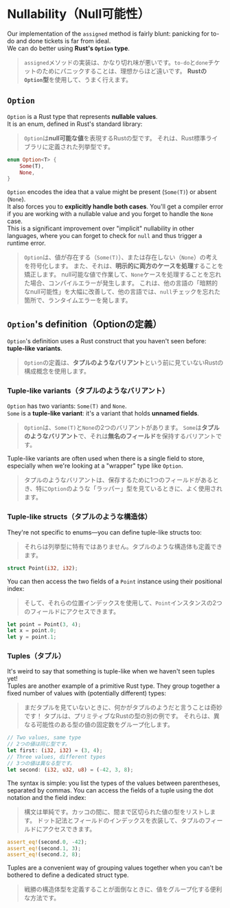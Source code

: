 # Nullability（Null可能性）

Our implementation of the `assigned` method is fairly blunt: panicking for to-do and done tickets is far from ideal.\
We can do better using **Rust's `Option` type**.

> `assigned`メソッドの実装は、かなり切れ味が悪いです。`to-do`と`done`チケットのためにパニックすることは、理想からほど遠いです。
> **Rustの`Option`型**を使用して、うまく行えます。

## `Option`

`Option` is a Rust type that represents **nullable values**.\
It is an enum, defined in Rust's standard library:

> `Option`は**null可能な値**を表現するRustの型です。
> それは、Rust標準ライブラリに定義された列挙型です。

```rust
enum Option<T> {
    Some(T),
    None,
}
```

`Option` encodes the idea that a value might be present (`Some(T)`) or absent (`None`).\
It also forces you to **explicitly handle both cases**. You'll get a compiler error if you are working with
a nullable value and you forget to handle the `None` case.\
This is a significant improvement over "implicit" nullability in other languages, where you can forget to check
for `null` and thus trigger a runtime error.

> `Option`は、値が存在する（`Some(T)`）、または存在しない（`None`）の考えを符号化します。
> また、それは、**明示的に両方のケースを処理**することを矯正します。
> null可能な値で作業して、`None`ケースを処理することを忘れた場合、コンパイルエラーが発生します。
> これは、他の言語の「暗黙的なnull可能性」を大幅に改善して、他の言語では、`null`チェックを忘れた箇所で、ランタイムエラーを発します。

## `Option`'s definition（Optionの定義）

`Option`'s definition uses a Rust construct that you haven't seen before: **tuple-like variants**.

> `Option`の定義は、**タプルのようなバリアント**という前に見ていないRustの構成概念を使用します。

### Tuple-like variants（タプルのようなバリアント）

`Option` has two variants: `Some(T)` and `None`.\
`Some` is a **tuple-like variant**: it's a variant that holds **unnamed fields**.

> `Option`は、`Some(T)`と`None`の2つのバリアントがあります。
> `Some`は**タプルのようなバリアント**で、それは**無名のフィールド**を保持するバリアントです。

Tuple-like variants are often used when there is a single field to store, especially when we're looking at a
"wrapper" type like `Option`.

> タプルのようなバリアントは、保存するために1つのフィールドがあるとき、特に`Option`のような「ラッパー」型を見ているときに、よく使用されます。

### Tuple-like structs（タプルのような構造体）

They're not specific to enums—you can define tuple-like structs too:

> それらは列挙型に特有ではありません。タプルのような構造体も定義できます。

```rust
struct Point(i32, i32);
```

You can then access the two fields of a `Point` instance using their positional index:

> そして、それらの位置インデックスを使用して、`Point`インスタンスの2つのフィールドにアクセスできます。

```rust
let point = Point(3, 4);
let x = point.0;
let y = point.1;
```

### Tuples（タプル）

It's weird to say that something is tuple-like when we haven't seen tuples yet!\
Tuples are another example of a primitive Rust type.
They group together a fixed number of values with (potentially different) types:

> まだタプルを見ていないときに、何かがタプルのようだと言うことは奇妙です！
> タプルは、プリミティブなRustの型の別の例です。
> それらは、異なる可能性のある型の値の固定数をグループ化します。

```rust
// Two values, same type
// 2つの値は同じ型です。
let first: (i32, i32) = (3, 4);
// Three values, different types
// 3つの値は異なる型です。
let second: (i32, u32, u8) = (-42, 3, 8);
```

The syntax is simple: you list the types of the values between parentheses, separated by commas.
You can access the fields of a tuple using the dot notation and the field index:

> 構文は単純です。カッコの間に、間まで区切られた値の型をリストします。
> ドット記法とフィールドのインデックスを衣装して、タプルのフィールドにアクセスできます。

```rust
assert_eq!(second.0, -42);
assert_eq!(second.1, 3);
assert_eq!(second.2, 8);
```

Tuples are a convenient way of grouping values together when you can't be bothered to define a dedicated struct type.

> 戦勝の構造体型を定義することが面倒なときに、値をグループ化する便利な方法です。
